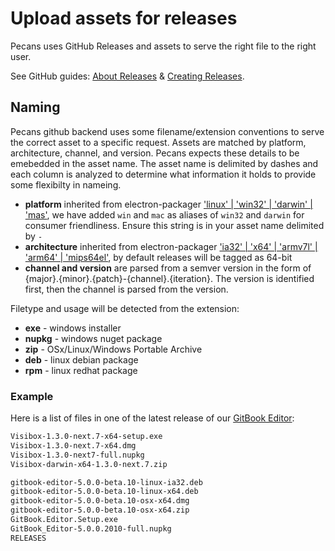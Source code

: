 # Upload assets for releases

Pecans uses GitHub Releases and assets to serve the right file to the right user.

See GitHub guides: [About Releases](https://help.github.com/articles/about-releases/) & [Creating Releases](https://help.github.com/articles/creating-releases/).

## Naming

Pecans github backend uses some filename/extension conventions to serve the correct asset to a specific request. Assets are matched by platform, architecture, channel, and version. Pecans expects these details to be emebedded in the asset name. The asset name is delimited by dashes and each column is analyzed to determine what information it holds to provide some flexibilty in nameing.

- **platform** inherited from electron-packager ['linux' | 'win32' | 'darwin' | 'mas'](https://github.com/electron/electron-packager/blob/33b60b6334471e08cbf7c0392a0cc272ac23d8d8/src/index.d.ts#L50), we have added `win` and `mac` as aliases of `win32` and `darwin` for consumer friendliness. Ensure this string is in your asset name delimited by `-`
- **architecture** inherited from electron-packager ['ia32' | 'x64' | 'armv7l' | 'arm64' | 'mips64el'](https://github.com/electron/electron-packager/blob/33b60b6334471e08cbf7c0392a0cc272ac23d8d8/src/index.d.ts#L46), by default releases will be tagged as 64-bit
- **channel and version** are parsed from a semver version in the form of {major}.{minor}.{patch}-{channel}.{iteration}. The version is identified first, then the channel is parsed from the version.

Filetype and usage will be detected from the extension:

- **exe** - windows installer
- **nupkg** - windows nuget package
- **zip** - OSx/Linux/Windows Portable Archive
- **deb** - linux debian package
- **rpm** - linux redhat package

### Example

Here is a list of files in one of the latest release of our [GitBook Editor](https://www.gitbook.com/editor):

```sh
Visibox-1.3.0-next.7-x64-setup.exe
Visibox-1.3.0-next.7-x64.dmg
Visibox-1.3.0-next7-full.nupkg
Visibox-darwin-x64-1.3.0-next.7.zip

gitbook-editor-5.0.0-beta.10-linux-ia32.deb
gitbook-editor-5.0.0-beta.10-linux-x64.deb
gitbook-editor-5.0.0-beta.10-osx-x64.dmg
gitbook-editor-5.0.0-beta.10-osx-x64.zip
GitBook.Editor.Setup.exe
GitBook_Editor-5.0.0.2010-full.nupkg
RELEASES
```
